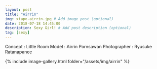 ```yaml
---
layout: post
title: "Airrin"
img: xtapo-airrin.jpg # Add image post (optional)
date: 2018-07-18 14:45:00
description: Sexy Girl! # Add post description (optional)
tag: [sexy]
---
```

Concept : Little Room
Model : Airrin Pornsawan
Photographer : Ryusuke Ratanapanee       


{% include image-gallery.html folder="/assets/img/airrin" %}
